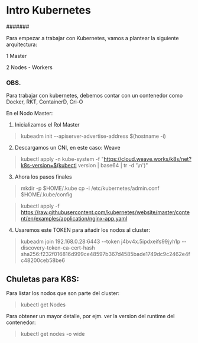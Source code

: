 # Intro Kubernetes
#######

Para empezar a trabajar con Kubernetes, vamos a plantear la siguiente arquitectura:

1 Master

2 Nodes - Workers

### OBS.
Para trabajar con kubernetes, debemos contar con un contenedor como Docker, RKT, ContainerD, Cri-O

En el Nodo Master:

1) Inicializamos el Rol Master
>kubeadm init --apiserver-advertise-address $(hostname -i)

2) Descargamos un CNI, en este caso: Weave
>kubectl apply -n kube-system -f "https://cloud.weave.works/k8s/net?k8s-version=$(kubectl version | base64 | tr -d '\n')"

3) Ahora los pasos finales
>mkdir -p $HOME/.kube
>cp -i /etc/kubernetes/admin.conf $HOME/.kube/config 

>kubectl apply -f https://raw.githubusercontent.com/kubernetes/website/master/content/en/examples/application/nginx-app.yaml


4) Usaremos este TOKEN para añadir los nodos al cluster:
>kubeadm join 192.168.0.28:6443 --token j4bv4x.5ipdxeifs99jyh1p --discovery-token-ca-cert-hash sha256:f232f016816d999ce48597b367d4585bade1749dc9c2462e4fc48200ceb58be6

## Chuletas para K8S:

Para listar los nodos que son parte del cluster:
>kubectl get Nodes

Para obtener un mayor detalle, por ejm. ver la version del runtime del contenedor:
>kubectl get nodes -o wide
